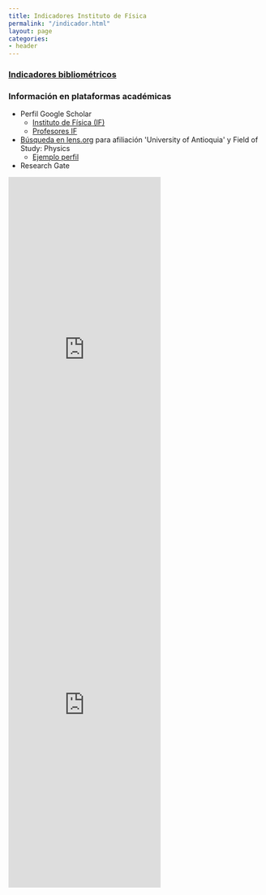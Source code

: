```yaml
---
title: Indicadores Instituto de Física
permalink: "/indicador.html"
layout: page
categories:
- header
---
```


### [Indicadores bibliométricos](https://sites.google.com/a/fisica.udea.edu.co/fisica/)

### Información en plataformas académicas

* Perfil Google Scholar 
  * [Instituto de Física (IF)](https://scholar.google.com/citations?sortby=pubdate&hl=en&user=mxSOjTYAAAAJ&view_op=list_works)
  * [Profesores IF](https://scholar.google.com/citations?hl=en&view_op=search_authors&mauthors=physics%7C"instituto+de+fisica"%7Castronomy%7Castronomia+antioquia)
* [Búsqueda en lens.org](https://www.lens.org/lens/scholar/search/results?q=author.affiliation.name.keyword:(University%20of%20Antioquia)&page=0&limit=10&orderBy=%2Bscore&filterMap=%7B%22field_of_study%22:%7B%22Physics%22:true%7D%7D&dateFilterField=year_published&previewType=SCHOLAR_ANALYSIS&preview=true&regexEnabled=false) para afiliación 'University of Antioquia' y Field of Study: Physics
  * [Ejemplo perfil](https://www.lens.org/lens/scholar/search/results?q=author.display_name:%20%22Diego%20Restrepo%22~2&page=0&limit=10&orderBy=%2Bscore&filterMap=%7B%22author.affiliation%22:%7B%22University%20of%20Antioquia%22:true%7D%7D&dateFilterField=year_published&previewType=SCHOLAR_ANALYSIS&preview=true&regexEnabled=false)
* Research Gate

<embed src="https://www.researchgate.net/plugins/institution?stats=true&faces=true&publications=true&height=600&width=300&theme=light&type=institution&installationId=5898897a615e2702c256f5c5" style="height: 700px;" /> <embed src="https://www.researchgate.net/plugins/department?stats=true&faces=true&publications=true&height=600&width=300&theme=light&type=department&installationId=5acf7d1cb0366d750302c746" style="height: 700px;" />




